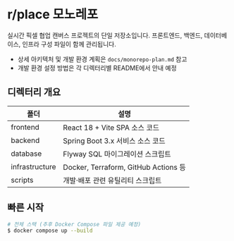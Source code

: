# r/place 모노레포

실시간 픽셀 협업 캔버스 프로젝트의 단일 저장소입니다. 프론트엔드, 백엔드, 데이터베이스, 인프라 구성 파일이 함께 관리됩니다.

- 상세 아키텍처 및 개발 환경 계획은 `docs/monorepo-plan.md` 참고
- 개발 환경 설정 방법은 각 디렉터리별 README에서 안내 예정

## 디렉터리 개요
| 폴더 | 설명 |
|-------|------|
| frontend | React 18 + Vite SPA 소스 코드 |
| backend | Spring Boot 3.x 서비스 소스 코드 |
| database | Flyway SQL 마이그레이션 스크립트 |
| infrastructure | Docker, Terraform, GitHub Actions 등 |
| scripts | 개발·배포 관련 유틸리티 스크립트 |

## 빠른 시작
```bash
# 전체 스택 (추후 Docker Compose 파일 제공 예정)
$ docker compose up --build
``` 